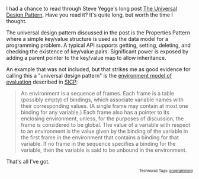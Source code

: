 I had a chance to read through Steve Yegge's long post <a href="http://steve-yegge.blogspot.com/2008/10/universal-design-pattern.html">The Universal Design Pattern</a>.  Have you read it?  It's quite long, but worth the time I thought.

The universal design pattern discussed in the post is the Properties Pattern where a simple key/value structure is used as the data model for a programming problem.  A typical API supports getting, setting, deleting, and checking the existence of key/value pairs.  Significant power is exposed by adding a parent pointer to the key/value map to allow inheritance.

An example that was not included, but that strikes me as good evidence for calling this a "universal design pattern" is the <a href="http://mitpress.mit.edu/sicp/full-text/book/book-Z-H-21.html">environment model of evaluation</a> described in <a href="http://mitpress.mit.edu/sicp/full-text/book/book.html">SICP</a>:

<blockquote>An environment is a sequence of frames. Each frame is a table (possibly empty) of bindings, which associate variable names with their corresponding values. (A single frame may contain at most one binding for any variable.) Each frame also has a pointer to its enclosing environment, unless, for the purposes of discussion, the frame is considered to be global. The value of a variable with respect to an environment is the value given by the binding of the variable in the first frame in the environment that contains a binding for that variable. If no frame in the sequence specifies a binding for the variable, then the variable is said to be unbound in the environment.</blockquote>That's all I've got.

<!-- technorati tags start --><p style="text-align:right;font-size:10px;">Technorati Tags: <a href="http://www.technorati.com/tag/programming" rel="tag">programming</a></p><!-- technorati tags end -->
